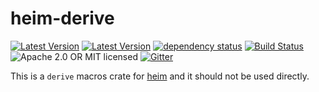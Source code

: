 # heim-derive

[![Latest Version](https://img.shields.io/crates/v/heim-derive.svg)](https://crates.io/crates/heim-derive)
[![Latest Version](https://docs.rs/heim-derive/badge.svg)](https://docs.rs/heim-derive)
[![dependency status](https://deps.rs/crate/heim-derive/0.0.7/status.svg)](https://deps.rs/crate/heim-derive/0.0.7)
[![Build Status](https://dev.azure.com/heim-rs/heim/_apis/build/status/heim-rs.heim?branchName=master)](https://dev.azure.com/heim-rs/heim/_build/latest?definitionId=1&branchName=master)
![Apache 2.0 OR MIT licensed](https://img.shields.io/badge/license-Apache2.0%2FMIT-blue.svg)
[![Gitter](https://badges.gitter.im/heim-rs/heim.svg)](https://gitter.im/heim-rs/heim)

This is a `derive` macros crate for [heim](https://crates.io/crates/heim)
and it should not be used directly.
